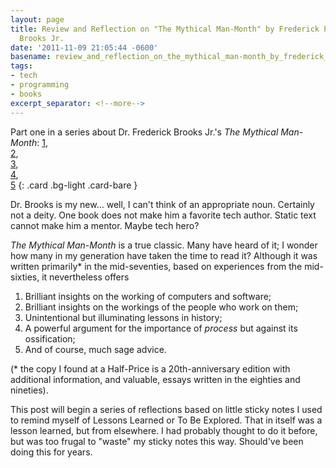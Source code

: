 ```yaml
---
layout: page
title: Review and Reflection on "The Mythical Man-Month" by Frederick P.
  Brooks Jr.
date: '2011-11-09 21:05:44 -0600'
basename: review_and_reflection_on_the_mythical_man-month_by_frederick_p_brooks_jr
tags:
- tech
- programming
- books
excerpt_separator: <!--more-->
---
```



Part one in a series about Dr. Frederick Brooks Jr.'s _The Mythical Man-Month_:
[1](/archive/2011/11/10/review_and_reflection_on_the_mythical_man-month_by_frederick_p_brooks_jr/), \
[2](/archive/2011/11/20/mythical_man-month_conceptual_integrity/), \
[3](/archive/2011/11/26/the_mythical_man-month_wiki_and_customer_service/), \
[4](/archive/2011/12/11/mythical_man-month_planning_for_change/), \
[5](/archive/2012/01/08/mythical_man-month_code_reuse_and_discoverability/)
{: .card .bg-light .card-bare }

Dr. Brooks is my new&hellip; well, I can't think of an appropriate noun. Certainly
not a deity. One book does not make him a favorite tech author. Static text cannot make
him a mentor. Maybe tech hero?

<!--more-->

_The Mythical Man-Month_ is a true classic. Many have heard of it; I wonder how
many in my generation have taken the time to read it? Although it was written
primarily* in the mid-seventies, based on experiences from the mid-sixties, it
nevertheless offers

1. Brilliant insights on the working of computers and software;
2. Brilliant insights on the workings of the people who work on them;
3. Unintentional but illuminating lessons in history;
4. A powerful argument for the importance of _process_ but against its ossification;
5. And of course, much sage advice.

(* the copy I found at a Half-Price is a 20th-anniversary edition with
additional information, and valuable, essays written in the eighties and
nineties).

This post will begin a series of reflections based on little sticky notes I used
to remind myself of Lessons Learned or To Be Explored. That in itself was a
lesson learned, but from elsewhere. I had probably thought to do it before, but
was too frugal to "waste" my sticky notes this way. Should've been doing this
for years.
